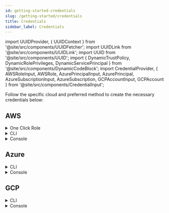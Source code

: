```yaml
---
id: getting-started-credentials
slug: /getting-started/credentials
title: Credentials
sidebar_label: Credentials
---
```


import UUIDProvider, { UUIDContext } from '@site/src/components/UUIDFetcher';
import UUIDLink from '@site/src/components/UUIDLink';
import UUID from '@site/src/components/UUID';
import { DynamicTrustPolicy, DynamicRolePrivileges, DynamicServicePrincipal } from '@site/src/components/DynamicCodeBlock';
import CredentialProvider, { AWSRoleInput, AWSRole, AzurePrincipalInput, AzurePrincipal, AzureSubscriptionInput, AzureSubscription, GCPAccountInput, GCPAccount } from '@site/src/components/CredentialInput';

<UUIDProvider>
<CredentialProvider>

Follow the specific cloud and preferred method to create the necessary credentials below:

## AWS

<details>
<summary>One Click Role</summary>

### How Massdriver uses your role

To keep your environment secure, Massdriver uses a role with a trust policy to access your AWS account for provisioning and monitoring of your infrastructure. The account that assumes this role is private and has no access from the public internet.

### Click the quick add button

<AWSRoleInput /><br />

Click **<UUIDLink />** to run a hosted CloudFormation stack on AWS which will create a new role in your account with the permissions required to provision infrastructure in Massdriver. The external ID for the role (required to prevent confused deputy attacks) will be unique and auto-generated in the URL for the CloudFormation stack. Do not change this value in the URL.

### Run the CloudFormation stack

Once you are in your AWS console, review the resource creation. Click the `Create stack` button to provision the role.

![roles](./img/aws-quick-add-1.png)

### Copy the role ARN to Massdriver

Once the CloudFormation stack has completed its task, select the outputs tab and copy the value of the `CustomProvisioningRoleArn` output. Paste the value into the **AWS ARN** field in the credentials creation form.

![roles](./img/aws-quick-add-2.png)

Add **<AWSRole />** to the `Credential Name` field. Click `Create` to add the credential to Massdriver and head to the projects page to start building your infrastructure.

</details>

<details>
<summary>CLI</summary>

### How Massdriver uses your role

To keep your environment secure, Massdriver uses a role with a trust policy to access your AWS account for provisioning and monitoring of your infrastructure. The account that assumes this role is private and has no access from the public internet.

### Create a role with a trust policy

<AWSRoleInput /><br />

Run the following command with the [AWS CLI](https://docs.aws.amazon.com/cli/latest/userguide/getting-started-install.html) to create an IAM Role with a trust policy (the external ID is unique and auto-generated):

<DynamicTrustPolicy />

### Assign the role administrator privileges

Run this command to give Massdriver administrator privileges:

<DynamicRolePrivileges />

### Import role to Massdriver

Insert **<AWSRole />** in the `Credential Name` field. Then set `AWS ARN` as **arn:aws:iam::YOUR_AWS_ACCOUNT_ID:role/<AWSRole />** and **<UUID />** as the `External ID`. Click `Create` and head to the projects page to start building your infrastructure.

</details>

<details>

<summary>Console</summary>

### How Massdriver uses your role

To keep your environment secure, Massdriver uses a role with a trust policy to access your AWS account for provisioning and monitoring of your infrastructure. The account that assumes this role is private and has no access from the public internet.

### Create a role

<AWSRoleInput /><br />

1. Sign in to the [AWS Management Console](https://aws.amazon.com/console/)
2. In the search bar, type `IAM` and select the IAM service
3. In the left-hand menu, select `Roles`
4. Click `Create role`

![roles](./img/aws-select-roles.png)

5. Select `Another AWS account` for the role type

![roles](./img/aws-another-account.png)

6. For the account ID enter **308878630280**. This is the Massdriver account which contains the role that will use the one you are creating now
7. Check the Require external ID box and enter **<UUID />**.
8. Make sure that the `Require MFA` option is **unchecked**

![roles](./img/aws-settings.png)

9. Click `Next: Permissions`
10. Select the `AdministratorAccess` policy

![roles](./img/aws-policy.png)

11. Select `Next: Tags`
12. Add a tag with the key `massdriver`

![roles](./img/aws-tags.png)

13. Set `Role name` to **<AWSRole />** and add a description to the role

![roles](./img/aws-review.png)

14. Set `Credential Name` to **<AWSRole />**
15. Paste the AWS ARN for the role in the `AWS ARN` field: **arn:aws:iam::YOUR_AWS_ACCOUNT_ID:role/<AWSRole />**

16. Paste **<UUID />** in to the `External ID` field
17. Click `Create` to add the credential to Massdriver and head to the projects page to start building your infrastructure.

</details>

## Azure

<details>
<summary>CLI</summary>

### Install Azure CLI

To get started, you'll need the [Azure CLI](https://learn.microsoft.com/en-us/cli/azure/install-azure-cli) installed locally on your machine. The Azure Cloud Shell available in the Azure Portal does **not** have the ability to grant the service principal the required permissions.

<AzurePrincipalInput /><br />

1. Obtain your **subscription ID**

Paste this script into the command-line to list your subscriptions:

```bash
az account list --output table
```

Insert the subscription ID below

<AzureSubscriptionInput /><br />

2. Paste this script in the command-line to create an Azure service principal:

<DynamicServicePrincipal />

3. Copy the outputs and paste them into Massdriver:

- <AzurePrincipal /> &rarr; <b>Credential Name</b>
- appId &rarr; **Client ID**
- password &rarr; **Client Secret**
- <AzureSubscription /> &rarr; <b>SubscriptionId</b>
- tenant &rarr; **Tenant ID**

Once finished, click the `Create` button in Massdriver to create your credential.

</details>

<details>
<summary>Console</summary>

### Registering the service principal app in Azure AD

1. Sign into your Azure account through the [Azure portal](https://portal.azure.com/)
2. Search for and select **Microsoft Entra ID**
3. Select **App registration**
4. Select **New registration**

![Massdriver example 1](./img/azure-spcreate1.png "Massdriver example 1")

5. Name your application: `massdriver-service-principal`
6. Select **Accounts in this organization directory only**
7. Leave **Redirect URI** blank

![Massdriver example 2](./img/azure-spcreate2.png "Massdriver example 2")

8. Click **Register**
9. On the Overview menu, copy the following values and paste them into Massdriver:

- Application (client) ID &rarr; **Client ID**
- Directory (tenant) ID &rarr; **Tenant ID**

![Massdriver example 3](./img/azure-spcreate3.png "Massdriver example 3")

10. Select **Certificates & secrets** on the left
11. Select **New client secret**
12. Set the description to `platform`, set expiration date, and click **Add**

![Massdriver example 4](./img/azure-spcreate4.png "Massdriver example 4")

1. Copy the **Value** password and paste into Massdriver under **Client Secret**. <span style={{ color: 'red' }}>**Do not use the Secret ID**</span>.

![Massdriver example 5](./img/azure-spcreate6.png "Massdriver example 5")

### Assign subscription Owner the service principal

1. In the Azure portal, search for and select **Subscription**
2. Select the subscription you want to use in Massdriver
3. In the Overview menu, copy your **Subscription ID** and paste it into Massdriver under **Subscription ID**
4. Select **Access control (IAM)**
5. Select **Add** > **Add role assignment**
6. Select **Privileged Administrator Roles** tab and then the **Owner** role and click **Next**
7. Select **Select members**, search for `massdriver-service-principal`, click on the service principal, and then click **Select** at the bottom, then **Next**
8. Select **Allow user to assign all roles except privileged administrator roles** and click **Next** then **Review + assign** twice to finish.

### Adding the Azure service principal to your Massdriver organization

1. In Massdriver, click on the menu on the top left and expand **Organization Settings**
2. Click **Configure Credentials**
3. Select **Azure Service Principal**
4. Set the credential name to your subscription name
5. Fill in the fields as guided below:

- Client ID (appId in Azure CLI)
- Client Secret (service principal password)
- Subscription ID
- Tenant ID (tenant in Azure CLI)

</details>

## GCP

<details>
<summary>CLI</summary>

</details>

<details>
<summary>Console</summary>

</details>

</CredentialProvider>
</UUIDProvider>
